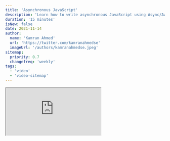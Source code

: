 ```yaml
---
title: 'Asynchronous JavaScript'
description: 'Learn how to write asynchronous JavaScript using Async/Await'
duration: '15 minutes'
isNew: false
date: 2021-11-14
author:
  name: 'Kamran Ahmed'
  url: 'https://twitter.com/kamranahmedse'
  imageUrl: '/authors/kamranahmedse.jpeg'
sitemap:
  priority: 0.7
  changefreq: 'weekly'
tags:
  - 'video'
  - 'video-sitemap'
---
```


<iframe class="w-full aspect-video mb-5" src="https://www.youtube.com/embed/VyIK6SV5f7o" title="Asynchronous JavaScript"></iframe>

